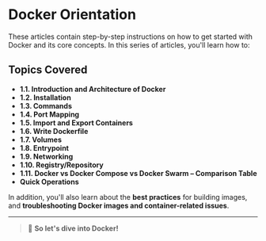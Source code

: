 
# Docker Orientation

These articles contain step-by-step instructions on how to get started with Docker and its core concepts. In this series of articles, you'll learn how to:

## Topics Covered

- **1.1. Introduction and Architecture of Docker**
- **1.2. Installation**
- **1.3. Commands**
- **1.4. Port Mapping**
- **1.5. Import and Export Containers**
- **1.6. Write Dockerfile**
- **1.7. Volumes**
- **1.8. Entrypoint**
- **1.9. Networking**
- **1.10. Registry/Repository**
- **1.11. Docker vs Docker Compose vs Docker Swarm – Comparison Table**
- **Quick Operations**

In addition, you'll also learn about the **best practices** for building images, and **troubleshooting Docker images and container-related issues**.

---

> 🐳 **So let's dive into Docker!**
